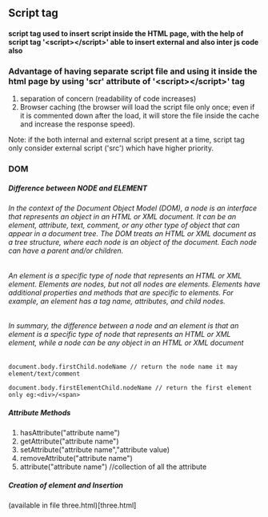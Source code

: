 
## Script tag

#### script tag used to insert script inside the HTML page, with the help of script tag '\<script>\</script>' able to insert external and also inter js code also 

### Advantage of having separate script file and using it inside the html page by using 'scr' attribute of '\<script>\</script>' tag

1. separation of concern (readability of code increases)
2. Browser caching (the browser will load the script file only once; even if it is commented down after the load, it will store the file inside the cache and increase the response speed).

Note: if the both internal and external script present at a time, script tag only consider external script ('src') which have higher priority.


### DOM

##### Difference between NODE and ELEMENT

###### In the context of the Document Object Model (DOM), a node is an interface that represents an object in an HTML or XML document. It can be an element, attribute, text, comment, or any other type of object that can appear in a document tree. The DOM treats an HTML or XML document as a tree structure, where each node is an object of the document. Each node can have a parent and/or children.

###### An element is a specific type of node that represents an HTML or XML element. Elements are nodes, but not all nodes are elements. Elements have additional properties and methods that are specific to elements. For example, an element has a tag name, attributes, and child nodes.

###### In summary, the difference between a node and an element is that an element is a specific type of node that represents an HTML or XML element, while a node can be any object in an HTML or XML document


```
document.body.firstChild.nodeName // return the node name it may element/text/comment

document.body.firstElementChild.nodeName // return the first element only eg:<div>/<span>
```

##### Attribute Methods

1. hasAttribute("attribute name")
2. getAttribute("attribute name")
3. setAttribute("attribute name","attribute value)
4. removeAttribute("attribute name")
5. attribute("attribute name") //collection of all the attribute


##### Creation of element and Insertion

(available in file three.html)[three.html]



